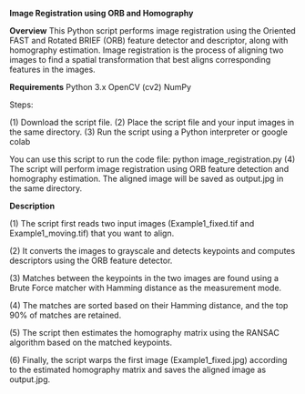**Image Registration using ORB and Homography**

**Overview**
This Python script performs image registration using the Oriented FAST and Rotated BRIEF (ORB) feature detector and descriptor, along with homography estimation. Image registration is the process of aligning two images to find a spatial transformation that best aligns corresponding features in the images.

**Requirements**
Python 3.x
OpenCV (cv2)
NumPy

Steps: 

(1) Download the script file.
(2) Place the script file and your input images in the same directory.
(3) Run the script using a Python interpreter or google colab 

You can use this script to run the code file: 
                           python image_registration.py
(4) The script will perform image registration using ORB feature detection and homography estimation. The aligned image will be saved as output.jpg in the same directory.

**Description**

(1) The script first reads two input images (Example1_fixed.tif and Example1_moving.tif) that you want to align.

(2) It converts the images to grayscale and detects keypoints and computes descriptors using the ORB feature detector.

(3) Matches between the keypoints in the two images are found using a Brute Force matcher with Hamming distance as the measurement mode.

(4) The matches are sorted based on their Hamming distance, and the top 90% of matches are retained.

(5) The script then estimates the homography matrix using the RANSAC algorithm based on the matched keypoints.

(6) Finally, the script warps the first image (Example1_fixed.jpg) according to the estimated homography matrix and saves the aligned image as output.jpg.